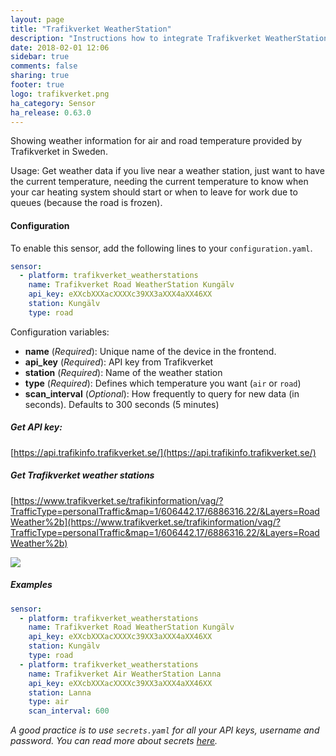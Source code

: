 ```yaml
---
layout: page
title: "Trafikverket WeatherStation"
description: "Instructions how to integrate Trafikverket WeatherStation within Home Assistant."
date: 2018-02-01 12:06
sidebar: true
comments: false
sharing: true
footer: true
logo: trafikverket.png
ha_category: Sensor
ha_release: 0.63.0
---
```


Showing weather information for air and road temperature provided by Trafikverket in Sweden. 

Usage: Get weather data if you live near a weather station, just want to have the current temperature, needing the current temperature to know when your car heating system should start or when to leave for work due to queues (because the road is frozen).

#### Configuration
To enable this sensor, add the following lines to your `configuration.yaml`.

```yaml
sensor:
  - platform: trafikverket_weatherstations
    name: Trafikverket Road WeatherStation Kungälv
    api_key: eXXcbXXXacXXXXc39XX3aXXX4aXX46XX
    station: Kungälv
    type: road
```

Configuration variables:

- **name** (*Required*): Unique name of the device in the frontend.
- **api_key** (*Required*): API key from Trafikverket
- **station** (*Required*): Name of the weather station
- **type** (*Required*): Defines which temperature you want (`air` or `road`)
- **scan_interval** (*Optional*): How frequently to query for new data (in seconds). Defaults to 300 seconds (5 minutes)

##### Get API key:
[https://api.trafikinfo.trafikverket.se/](https://api.trafikinfo.trafikverket.se/)

##### Get Trafikverket weather stations
[https://www.trafikverket.se/trafikinformation/vag/?TrafficType=personalTraffic&map=1/606442.17/6886316.22/&Layers=RoadWeather%2b](https://www.trafikverket.se/trafikinformation/vag/?TrafficType=personalTraffic&map=1/606442.17/6886316.22/&Layers=RoadWeather%2b)

<p class='img'>
  <img src='{{site_root}}/images/screenshots/get_trafikverket_weather_station_example.png' />
</p>

##### Examples

```yaml
sensor:
  - platform: trafikverket_weatherstations
    name: Trafikverket Road WeatherStation Kungälv
    api_key: eXXcbXXXacXXXXc39XX3aXXX4aXX46XX
    station: Kungälv
    type: road
  - platform: trafikverket_weatherstations
    name: Trafikverket Air WeatherStation Lanna
    api_key: eXXcbXXXacXXXXc39XX3aXXX4aXX46XX
    station: Lanna
    type: air
    scan_interval: 600
```

*A good practice is to use `secrets.yaml` for all your API keys, username and password. You can read more about secrets [here](https://home-assistant.io/docs/configuration/secrets/).*
